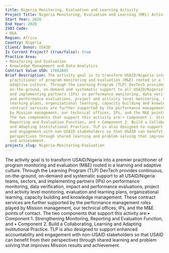 ```yaml
---
title: Nigeria Monitoring, Evaluation and Learning Activity
Project Title: Nigeria Monitoring, Evaluation and Learning (MEL) Activity
Start Year: 2016
End Year: 2020
ISO3 Code:
- NGA
Region: Africa
Country: Nigeria
Client/ Donor: USAID
Is Current Project? (true/false): true
Practice Area:
- Monitoring and Evaluation
- Knowledge Management and Data Analytics
Contract Value USD: 17662801
Brief Description: The activity goal is to transform USAID/Nigeria into a premier
  practitioner of program monitoring and evaluation (M&E) rooted in a learning and
  adaptive culture. Through the Learning Program (TLP) DevTech provides continuous,
  on-the-ground, on-demand and systematic support to all USAID/Nigeria teams, sectors,
  and implementing partners (IPs) on performance monitoring, data verification, impact
  and performance evaluations, project and activity level monitoring, evaluation and
  learning plans, organizational learning, capacity building and knowledge management.  These
  contract services are further supported by the performance management roles played
  by Mission management, our technical offices, IPs, and the M&E points of contact.
  The two components that support this activity are:• Component 1. Strengthening Monitoring,
  Reporting and Evaluation Function, and • Component 2. Build a Collaborating, Learning
  and Adapting Institutional Practice. TLP is also designed to support enhanced accountability
  and engagement with non-USAID stakeholders so that USAID can benefit from their
  perspectives through shared learning and problem solving that improves Mission results
  and achievement.
projects_slug: Nigeria-Monitoring-Evaluation
---
```


The activity goal is to transform USAID/Nigeria into a premier practitioner of program monitoring and evaluation (M&E) rooted in a learning and adaptive culture. Through the Learning Program (TLP) DevTech provides continuous, on-the-ground, on-demand and systematic support to all USAID/Nigeria teams, sectors, and implementing partners (IPs) on performance monitoring, data verification, impact and performance evaluations, project and activity level monitoring, evaluation and learning plans, organizational learning, capacity building and knowledge management.  These contract services are further supported by the performance management roles played by Mission management, our technical offices, IPs, and the M&E points of contact. The two components that support this activity are:• Component 1. Strengthening Monitoring, Reporting and Evaluation Function, and • Component 2. Build a Collaborating, Learning and Adapting Institutional Practice. TLP is also designed to support enhanced accountability and engagement with non-USAID stakeholders so that USAID can benefit from their perspectives through shared learning and problem solving that improves Mission results and achievement.